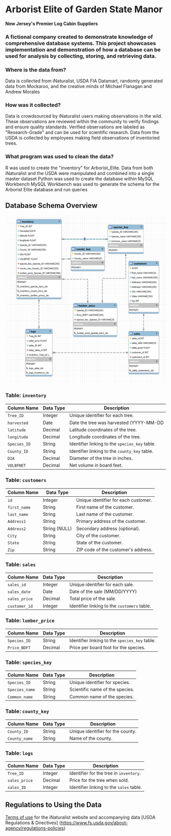 # Arborist Elite of Garden State Manor
**New Jersey's Premier Log Cabin Suppliers**

###  A fictional company created to demonstrate knowledge of comprehensive database systems. This project showcases implementation and demonstration of how a database can be used for analysis by collecting, storing, and retrieving data.

### Where is the data from?
Data is collected from iNaturalist, USDA FIA Datamart, randomly generated data from Mockaroo, and the creative minds of Michael Flanagan and Andrew Morales

### How was it collected?
Data is crowdsourced by iNaturalist users making observations in the wild. These observations are reviewed within the community to verify findings and ensure quality standards. Verified observations are labeled as "Research-Grade" and can be used for scientific research. Data from the USDA is collected by employees making field observations of inventoried trees.

### What program was used to clean the data?
R was used to create the "inventory" for Arborist_Elite. Data from both iNaturalist and the USDA were manipulated and combined into a single master dataset
Python was used to create the database within MySQL Workbench
MySQL Workbench was used to generate the schema for the Arborist Elite database and run queries

## Database Schema Overview
![Arborist Elite Schema](Arborist_Elite_Schema.png)
### Table: `inventory`
| Column Name   | Data Type     | Description                            |
|---------------|---------------|----------------------------------------|
| `Tree_ID`     | Integer       | Unique identifier for each tree.       |
| `harvested`   | Date          | Date the tree was harvested (YYYY-MM-DD|
| `latitude`    | Decimal       | Latitude coordinates of the tree.      |
| `longitude`   | Decimal       | Longitude coordinates of the tree.     |
| `Species_ID`  | String        | Identifier linking to the `species_key` table. |
| `County_ID`   | String        | Identifier linking to the `county_key` table.  |
| `DIA`         | Decimal       | Diameter of the tree in inches.                  |
| `VOLBFNET`    | Decimal       | Net volume in board feet.              |

### Table: `customers`
| Column Name   | Data Type     | Description                            |
|---------------|---------------|----------------------------------------|
| `id`          | Integer       | Unique identifier for each customer.   |
| `first_name`  | String        | First name of the customer.            |
| `last_name`   | String        | Last name of the customer.             |
| `Address1`    | String        | Primary address of the customer.       |
| `Address2`    | String (NULL) | Secondary address (optional).          |
| `City`        | String        | City of the customer.                  |
| `State`       | String        | State of the customer.                 |
| `Zip`         | String        | ZIP code of the customer's address.    |

### Table: `sales`
| Column Name   | Data Type     | Description                              |
|---------------|---------------|------------------------------------------|
| `sales_id`    | Integer       | Unique identifier for each sale.         |
| `sales_date`  | Date          | Date of the sale (MM/DD/YYYY)            |
| `sales_price` | Decimal       | Total price of the sale.                 |
| `customer_id` | Integer       | Identifier linking to the `customers` table. |

### Table: `lumber_price`
| Column Name   | Data Type     | Description                            |
|---------------|---------------|----------------------------------------|
| `Species_ID`  | String        | Identifier linking to the `species_key` table. |
| `Price_BDFT`  | Decimal       | Price per board foot for the species.  |

### Table: `species_key`
| Column Name   | Data Type     | Description                            |
|---------------|---------------|----------------------------------------|
| `Species_ID`  | String        | Unique identifier for species.         |
| `Species_name`| String        | Scientific name of the species.        |
| `Common_name` | String        | Common name of the species.            |

### Table: `county_key`
| Column Name   | Data Type     | Description                            |
|---------------|---------------|----------------------------------------|
| `County_ID`   | String        | Unique identifier for the county.      |
| `County_name` | String        | Name of the county.                    |

### Table: `logs`
| Column Name   | Data Type     | Description                            |
|---------------|---------------|----------------------------------------|
| `Tree_ID`     | Integer       | Identifier for the tree in `inventory`.|
| `sales_price` | Decimal       | Price for the tree when sold.          |
| `sales_ID`    | Integer       | Identifier linking to the `sales` table.|
## Regulations to Using the Data
[Terms of use](https://www.inaturalist.org/pages/terms) for the iNaturalist website and accompanying data 
[USDA Regulations & Directives] (https://www.fs.usda.gov/about-agency/regulations-policies)
